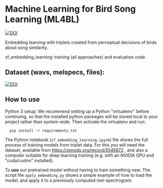 # Machine Learning for Bird Song Learning (ML4BL)
[![DOI](https://zenodo.org/badge/DOI/10.5281/zenodo.5545932.svg)](https://doi.org/10.5281/zenodo.5545932)

Embedding learning with triplets created from perceptual decisions of birds about song similarity.

zf_embedding_learning:
training (all approaches) and evaluation code.

## Dataset (wavs, melspecs, files):
[![DOI](https://zenodo.org/badge/DOI/10.5281/zenodo.5545872.svg)](https://doi.org/10.5281/zenodo.5545872)


## How to use
Python 3 setup: We recommend setting up a Python "virtualenv" before continuing, so that the installed python packages will be stored local to your project rather than system-wide. Then activate the virtualenv and run:

      pip install -r requirements.txt

The Python notebook (`zf_embedding_learning.ipynb`) file shows the full process of training models from triplet data. For this you will need the dataset, available from https://zenodo.org/record/5545872 , and also a computer suitable for deep learning training (e.g. with an NVIDIA GPU and "cuda/cudnn" installed).

To **use** our pretrained model without having to train something new:
The script file `apply_embedding.py` shows a simple example of how to load the model, and apply it to a previously computed mel-spectrogram.


